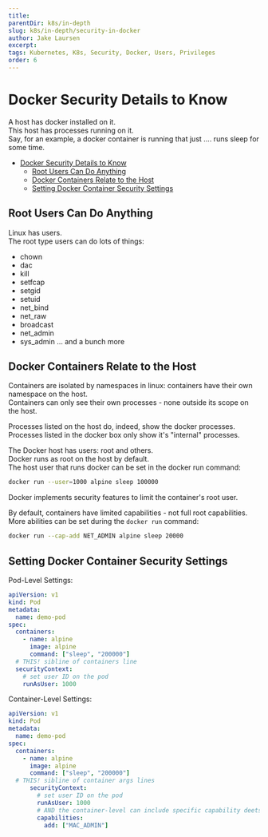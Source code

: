 ```yaml
---
title: 
parentDir: k8s/in-depth
slug: k8s/in-depth/security-in-docker
author: Jake Laursen
excerpt: 
tags: Kubernetes, K8s, Security, Docker, Users, Privileges
order: 6
---
```


# Docker Security Details to Know
A host has docker installed on it.  
This host has processes running on it.  
Say, for an example, a docker container is running that just .... runs sleep for some time.  

- [Docker Security Details to Know](#docker-security-details-to-know)
  - [Root Users Can Do Anything](#root-users-can-do-anything)
  - [Docker Containers Relate to the Host](#docker-containers-relate-to-the-host)
  - [Setting Docker Container Security Settings](#setting-docker-container-security-settings)

## Root Users Can Do Anything
Linux has users.  
The root type users can do lots of things:
- chown
- dac
- kill
- setfcap
- setgid
- setuid
- net_bind
- net_raw
- broadcast
- net_admin
- sys_admin
... and a bunch more


## Docker Containers Relate to the Host
Containers are isolated by namespaces in linux: containers have their own namespace on the host.  
Containers can only see their own processes - none outside its scope on the host.  

Processes listed on the host do, indeed, show the docker processes.  
Processes listed in the docker box only show it's "internal" processes.  

The Docker host has users: root and others.  
Docker runs as root on the host by default.  
The host user that runs docker can be set in the docker run command:
```bash
docker run --user=1000 alpine sleep 100000
```

Docker implements security features to limit the container's root user.  

By default, containers have limited capabilities - not full root capabilities. More abilities can be set during the `docker run` command:
```bash
docker run --cap-add NET_ADMIN alpine sleep 20000
```

## Setting Docker Container Security Settings  
Pod-Level Settings:
```yaml
apiVersion: v1
kind: Pod
metadata:
  name: demo-pod
spec:
  containers:
    - name: alpine
      image: alpine
      command: ["sleep", "200000"]
  # THIS! sibline of containers line
  securityContext:
    # set user ID on the pod
    runAsUser: 1000
```

Container-Level Settings:
```yaml
apiVersion: v1
kind: Pod
metadata:
  name: demo-pod
spec:
  containers:
    - name: alpine
      image: alpine
      command: ["sleep", "200000"]
  # THIS! sibline of container args lines
      securityContext:
        # set user ID on the pod
        runAsUser: 1000
        # AND the container-level can include specific capability deets
        capabilities:
          add: ["MAC_ADMIN"]
```

